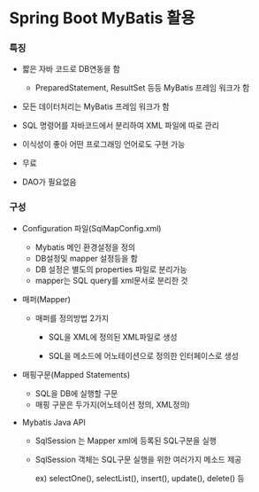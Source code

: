 # Spring Boot MyBatis 활용

### 특징

- 짧은 자바 코드로 DB연동을 함 
  - PreparedStatement, ResultSet 등등 MyBatis 프레임 워크가 함

- 모든 데이터처리는 MyBatis 프레임 워크가 함
- SQL 명령어를 자바코드에서 분리하여 XML 파일에 따로 관리
- 이식성이 좋아 어떤 프로그래밍 언어로도 구현 가능
- 무료
- DAO가 필요없음

### 구성

- Configuration 파일(SqlMapConfig.xml)
  - Mybatis 메인 환경설정을 정의
  - DB설정및 mapper 설정등을 함
  - DB 설정은 별도의 properties 파일로 분리가능
  - mapper는 SQL query를 xml문서로 분리한 것 

- 매퍼(Mapper)

  - 매퍼를 정의방법 2가지

    - SQL을 XML에 정의된 XML파일로 생성

    - SQL을 메소드에 어노테이션으로 정의한 인터페이스로 생성 

- 매핑구문(Mapped Statements)
  - SQL을 DB에 실행할 구문
  - 매핑 구문은 두가지(어노테이션 정의, XML정의)

- Mybatis Java API

  - SqlSession 는 Mapper xml에 등록된 SQL구분을 실행

  - SqlSession 객체는 SQL구문 실행을 위한 여러가지 메소드 제공

    ex) selectOne(), selectList(), insert(), update(), delete() 등